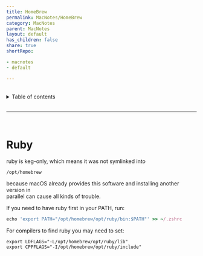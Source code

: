 ```yaml
---
title: HomeBrew
permalink: MacNotes/HomeBrew
category: MacNotes
parent: MacNotes
layout: default
has_children: false
share: true
shortRepo:

- macnotes
- default

---
```


<br/>

<details markdown="block">                
<summary>                
Table of contents                
</summary>                
{: .text-delta }                
1. TOC                
{:toc}                
</details>

<br/>

---

<br/>

# Ruby

ruby is keg-only, which means it was not symlinked into

```
/opt/homebrew
```

because macOS already provides this software and installing another version in  
parallel can cause all kinds of trouble.

If you need to have ruby first in your PATH, run:

```ruby
echo 'export PATH="/opt/homebrew/opt/ruby/bin:$PATH"' >> ~/.zshrc
```

For compilers to find ruby you may need to set:

```shell
export LDFLAGS="-L/opt/homebrew/opt/ruby/lib"
export CPPFLAGS="-I/opt/homebrew/opt/ruby/include"
```